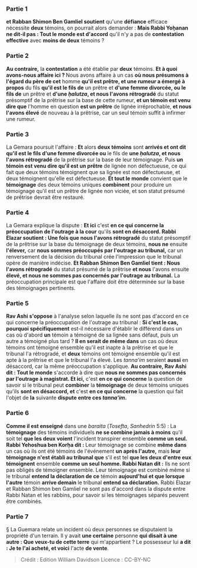 
### Partie 1
<b>et Rabban Shimon Ben Gamliel soutient</b> qu'une <b>défiance</b> efficace nécessite <b>deux</b> témoins, on pourrait alors demander : <b>Mais Rabbi Yoḥanan ne dit-il pas : Tout le monde est d'accord</b> qu'il n'y a pas</b> de <b>contestation effective</b> avec <b>moins de deux</b> témoins ?

### Partie 2
<b>Au contraire,</b> la <b>contestation</b> a été établie par <b>deux</b> témoins. <b>Et à quoi avons-nous affaire ici ? </b> Nous avons affaire à un cas <b>où nous présumons à l'égard du père de cet</b> homme <b>qu'il est prêtre, et une rumeur a émergé à propos</b> du fils <b>qu'il est le fils de</b> un prêtre et <b>d'une femme divorcée, ou le fils de</b> un prêtre et <b>d'une <i>ḥalutza</i>, et nous l'avons rétrogradé</b> du statut présomptif de la prêtrise sur la base de cette rumeur, <b>et un témoin est venu dire que</b> l'homme en question <b>est un prêtre</b> de lignée irréprochable, <b>et nous l'avons élevé</b> de nouveau à la prêtrise, car un seul témoin suffit à infirmer une rumeur.

### Partie 3
La Gemara poursuit l'affaire : <b>Et</b> alors <b>deux témoins</b> sont <b>arrivés et ont dit qu'il est le fils d'une femme divorcée ou</b> le fils de <b>une <i>ḥalutza</i>, et nous l'avons rétrogradé</b> de la prêtrise sur la base de leur témoignage. Puis <b>un témoin est venu dire qu'il est un prêtre</b> de lignée non défectueuse, ce qui fait que deux témoins témoignent que sa lignée est non défectueuse, et deux témoignent qu'elle est défectueuse. <b>Et tout le monde</b> convient que le <b>témoignage</b> des deux témoins uniques <b>combinent</b> pour produire un témoignage qu'il est un prêtre de lignée non viciée, et son statut présumé de prêtrise devrait être restauré.

### Partie 4
La Gemara explique la dispute : <b>Et ici</b> c'est <b>en ce qui concerne la préoccupation de l'outrage à la cour</b> qu'ils <b>sont en désaccord. Rabbi Elazar soutient : Une fois que nous l'avons rétrogradé</b> du statut présomptif de la prêtrise sur la base du témoignage de deux témoins, <b>nous ne</b> ensuite <b>l'élever,</b> car <b>nous sommes préoccupés par l'outrage au tribunal,</b> car un renversement de la décision du tribunal crée l'impression que le tribunal opère de manière indécise. <b>Et Rabban Shimon Ben Gamliel tient : Nous l'avons rétrogradé</b> du statut présumé de la prêtrise <b>et nous</b> l'avons ensuite <b>élevé, et nous ne sommes pas concernés par l'outrage au tribunal.</b> La préoccupation principale est que l'affaire doit être déterminée sur la base des témoignages pertinents.

### Partie 5
<b>Rav Ashi s'oppose</b> à l'analyse selon laquelle ils ne sont pas d'accord en ce qui concerne la préoccupation de l'outrage au tribunal : <b>Si c'est le cas, pourquoi spécifiquement</b> est-il nécessaire d'établir le différend dans un cas où d'abord <b>un</b> témoin a témoigné de sa lignée sans défaut, puis un autre a témoigné plus tard ? <b>Il en serait de même dans</b> un cas où deux témoins ont témoigné ensemble qu'il est inapte à la prêtrise et que le tribunal l'a rétrogradé, et <b>deux</b> témoins ont témoigné ensemble qu'il est apte à la prêtrise et que le tribunal l'a élevé. Les <i>tanna'im</i> seraient <b>aussi</b> en désaccord, car la même préoccupation s'applique. <b>Au contraire, Rav Ashi dit : Tout le monde</b> s'accorde à dire que <b>nous ne sommes pas concernés par l'outrage à magistrat. Et ici,</b> c'est <b>en ce qui concerne</b> la question de savoir si le tribunal peut <b>combiner</b> la <b>témoignage</b> de deux témoins uniques qu'ils <b>sont en désaccord, et</b> c'est <b>en ce qui concerne</b> la question qui fait l'objet de <b>la</b> suivante <b>dispute entre ces <i>tanna'im</i>.</b>

### Partie 6
<b>Comme il est enseigné</b> dans une <i>baraita</i> (<i>Tosefta</i>, <i>Sanhedrin</i> 5:5) : La <b>témoignage</b> des témoins individuels <b>ne se combine jamais à moins</b> qu'il soit tel <b>que les deux voient</b> l'incident transpirer ensemble <b>comme un seul. Rabbi Yehoshua ben Korḥa dit : </b> Leur témoignage se combine <b>même dans</b> un cas où ils ont été témoins de l'événement <b>un après l'autre,</b> mais <b>leur témoignage n'est établi au tribunal que</b> s'il est tel <b>que les deux d'entre eux témoignent</b> ensemble <b>comme un seul homme. Rabbi Natan dit :</b> Ils ne sont pas obligés de témoigner ensemble. Leur témoignage est combiné même si le tribunal <b>entend la déclaration de ce</b> témoin <b>aujourd'hui et que lorsque l'autre</b> témoin <b>arrive demain</b> le tribunal <b>entend sa déclaration.</b> Rabbi Elazar et Rabban Shimon ben Gamliel ne sont pas d'accord dans la dispute entre Rabbi Natan et les rabbins, pour savoir si les témoignages séparés peuvent être combinés.

### Partie 7
§ La Guemara relate un incident où deux personnes se disputaient la propriété d'un terrain. Il y avait <b>une certaine</b> personne <b>qui disait à une autre : Que veux-tu de cette terre</b> qui m'appartient ? Le possesseur lui <b>a dit : Je te l'ai acheté, et voici</b> l'acte <b>de vente</b>.

>Crédit : Edition William Davidson
>Licence : CC-BY-NC